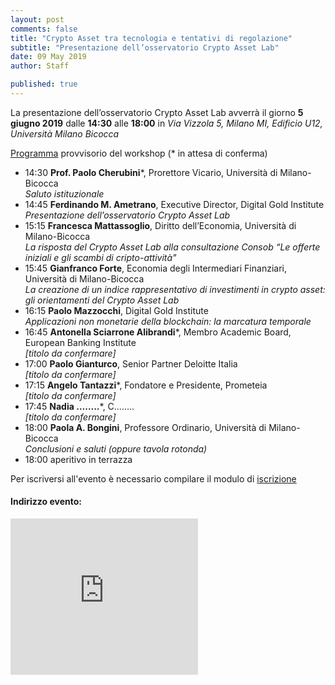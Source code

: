 ```yaml
---
layout: post
comments: false
title: "Crypto Asset tra tecnologia e tentativi di regolazione"
subtitle: "Presentazione dell’osservatorio Crypto Asset Lab"
date: 09 May 2019
author: Staff

published: true
---
```


La presentazione dell’osservatorio Crypto Asset Lab avverrà il giorno **5 giugno 2019** dalle **14:30** alle **18:00** in *Via Vizzola 5, Milano MI, Edificio U12, Università Milano Bicocca*

[Programma](https://docs.google.com/document/d/1nslR3ejhNgAtTSjCagyAh8RCdAg09DzZM-tx9XkQT9c/edit?usp=sharing) provvisorio del workshop (* in attesa di conferma)

* 14:30 **Prof. Paolo Cherubini**\*, Prorettore Vicario, Università di Milano-Bicocca  
*Saluto istituzionale*
* 14:45 **Ferdinando M. Ametrano**, Executive Director, Digital Gold Institute  
*Presentazione dell’osservatorio Crypto Asset Lab*
* 15:15 **Francesca Mattassoglio**, Diritto dell’Economia, Università di Milano-Bicocca  
*La risposta del Crypto Asset Lab alla consultazione Consob “Le offerte iniziali e gli scambi di cripto-attività"*
* 15:45 **Gianfranco Forte**, Economia degli Intermediari Finanziari, Università di Milano-Bicocca  
*La creazione di un indice rappresentativo di investimenti in crypto asset: gli orientamenti del Crypto Asset Lab*
* 16:15 **Paolo Mazzocchi**, Digital Gold Institute  
*Applicazioni non monetarie della blockchain: la marcatura temporale*
* 16:45 **Antonella Sciarrone Alibrandi**\*, Membro Academic Board, European Banking Institute  
*[titolo da confermare]*
* 17:00 **Paolo Gianturco**, Senior Partner Deloitte Italia  
*[titolo da confermare]*
* 17:15 **Angelo Tantazzi**\*, Fondatore e Presidente, Prometeia  
*[titolo da confermare]*
* 17:45 **Nadia ……..**\*, C……..  
*[titolo da confermare]*
* 18:00 **Paola A. Bongini**, Professore Ordinario, Università di Milano-Bicocca  
*Conclusioni e saluti (oppure tavola rotonda)*
* 18:00 aperitivo in terrazza

Per iscriversi all'evento è necessario compilare il modulo di [iscrizione](https://docs.google.com/document/d/1nslR3ejhNgAtTSjCagyAh8RCdAg09DzZM-tx9XkQT9c/edit?usp=sharing)

#### Indirizzo evento:

<div class="mapouter"><div class="gmap_canvas"><iframe width="300" height="250" id="gmap_canvas" src="https://maps.google.com/maps?q=Via%20Vizzola%205%2C%20Milano%20MI%2C%20Edificio%20U12%2C%20Universit%C3%A0%20Milano%20Bicocca&t=&z=13&ie=UTF8&iwloc=&output=embed" frameborder="0" scrolling="no" marginheight="0" marginwidth="0"></iframe><a href="https://www.emojilib.com">emojilib.com</a></div><style>.mapouter{position:relative;text-align:right;height:250px;width:300px;}.gmap_canvas {overflow:hidden;background:none!important;height:250px;width:300px;}</style></div>